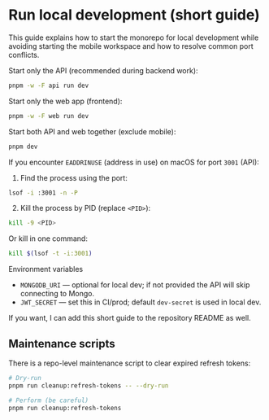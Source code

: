 # Run local development (short guide)

This guide explains how to start the monorepo for local development while avoiding starting the mobile workspace and how
to resolve common port conflicts.

Start only the API (recommended during backend work):

```bash
pnpm -w -F api run dev
```

Start only the web app (frontend):

```bash
pnpm -w -F web run dev
```

Start both API and web together (exclude mobile):

```bash
pnpm dev
```

If you encounter `EADDRINUSE` (address in use) on macOS for port `3001` (API):

1. Find the process using the port:

```bash
lsof -i :3001 -n -P
```

2. Kill the process by PID (replace `<PID>`):

```bash
kill -9 <PID>
```

Or kill in one command:

```bash
kill $(lsof -t -i:3001)
```

Environment variables

- `MONGODB_URI` — optional for local dev; if not provided the API will skip connecting to Mongo.
- `JWT_SECRET` — set this in CI/prod; default `dev-secret` is used in local dev.

If you want, I can add this short guide to the repository README as well.

## Maintenance scripts

There is a repo-level maintenance script to clear expired refresh tokens:

```bash
# Dry-run
pnpm run cleanup:refresh-tokens -- --dry-run

# Perform (be careful)
pnpm run cleanup:refresh-tokens
```

